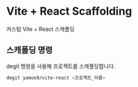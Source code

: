 # Vite + React Scaffolding

커스텀 Vite + React 스캐폴딩

## 스캐폴딩 명령

degit 명령을 사용해 프로젝트를 스캐폴딩합니다.

```sh
degit yamoo9/vite-react <프로젝트_이름>
```